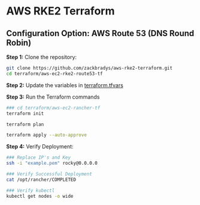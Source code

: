 # AWS RKE2 Terraform

## Configuration Option: **AWS Route 53 (DNS Round Robin)**

**Step 1:** Clone the repository:
```bash
git clone https://github.com/zackbradys/aws-rke2-terraform.git
cd terraform/aws-ec2-rke2-route53-tf
```

**Step 2:** Update the variables in [terraform.tfvars](terraform.tfvars)

**Step 3:** Run the Terraform commands
```bash
### cd terraform/aws-ec2-rancher-tf
terraform init

terraform plan

terraform apply --auto-approve
```

**Step 4:** Verify Deployment:
```bash
### Replace IP's and Key
ssh -i "example.pem" rocky@0.0.0.0

### Verify Successful Deployment
cat /opt/rancher/COMPLETED

### Verify kubectl
kubectl get nodes -o wide
```